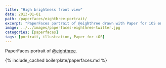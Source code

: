 ```yaml
---
title: "High brightness front view"
date: 2013-01-01
path: /paperfaces/eighthree-portrait/
excerpt: "PaperFaces portrait of @eighthree drawn with Paper for iOS on an iPad."
image: ../../images/paperfaces-eighthree-twitter.jpg
categories: [paperfaces]
tags: [portrait, illustration, Paper for iOS]
---
```


PaperFaces portrait of [@eighthree](https://twitter.com/eighthree).

{% include_cached boilerplate/paperfaces.md %}
